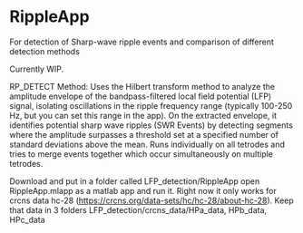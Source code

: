 # RippleApp
For detection of Sharp-wave ripple events and comparison of different detection methods

Currently WIP. 

RP_DETECT Method: Uses the Hilbert transform method to analyze the amplitude envelope of the bandpass-filtered local field potential (LFP) signal, isolating oscillations in the ripple frequency range (typically 100-250 Hz, but you can set this range in the app). On the extracted envelope, it identifies potential sharp wave ripples (SWR Events) by detecting segments where the amplitude surpasses a threshold set at a specified number of standard deviations above the mean. Runs individually on all tetrodes and tries to merge events together which occur simultaneously on multiple tetrodes. 

Download and put in a folder called LFP_detection/RippleApp open RippleApp.mlapp as a matlab app and run it. Right now it only works for crcns data hc-28 (https://crcns.org/data-sets/hc/hc-28/about-hc-28). Keep that data in 3 folders LFP_detection/crcns_data/HPa_data, HPb_data, HPc_data

